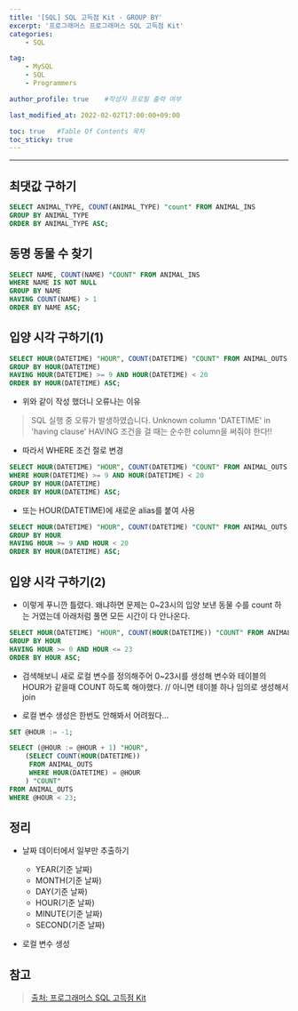 ```yaml
---
title: '[SQL] SQL 고득점 Kit - GROUP BY'
excerpt: '프로그래머스 프로그래머스 SQL 고득점 Kit'
categories:
    - SQL

tag:
    - MySQL
    - SQL
    - Programmers

author_profile: true    #작성자 프로필 출력 여부

last_modified_at: 2022-02-02T17:00:00+09:00

toc: true   #Table Of Contents 목차 
toc_sticky: true
---
```


---

## 최댓값 구하기

```sql
SELECT ANIMAL_TYPE, COUNT(ANIMAL_TYPE) "count" FROM ANIMAL_INS
GROUP BY ANIMAL_TYPE
ORDER BY ANIMAL_TYPE ASC;
```

## 동명 동물 수 찾기

```sql
SELECT NAME, COUNT(NAME) "COUNT" FROM ANIMAL_INS
WHERE NAME IS NOT NULL
GROUP BY NAME
HAVING COUNT(NAME) > 1
ORDER BY NAME ASC;
```

## 입양 시각 구하기(1)

```sql
SELECT HOUR(DATETIME) "HOUR", COUNT(DATETIME) "COUNT" FROM ANIMAL_OUTS
GROUP BY HOUR(DATETIME)
HAVING HOUR(DATETIME) >= 9 AND HOUR(DATETIME) < 20
ORDER BY HOUR(DATETIME) ASC;
```

- 위와 같이 작성 했더니 오류나는 이유
> SQL 실행 중 오류가 발생하였습니다. 
> Unknown column 'DATETIME' in 'having clause'
HAVING 조건을 걸 때는 순수한 column을 써줘야 한다!!

- 따라서 WHERE 조건 절로 변경

```sql
SELECT HOUR(DATETIME) "HOUR", COUNT(DATETIME) "COUNT" FROM ANIMAL_OUTS
WHERE HOUR(DATETIME) >= 9 AND HOUR(DATETIME) < 20
GROUP BY HOUR(DATETIME)
ORDER BY HOUR(DATETIME) ASC;
```

- 또는 HOUR(DATETIME)에 새로운 alias를 붙여 사용
  
```sql
SELECT HOUR(DATETIME) "HOUR", COUNT(DATETIME) "COUNT" FROM ANIMAL_OUTS
GROUP BY HOUR
HAVING HOUR >= 9 AND HOUR < 20
ORDER BY HOUR(DATETIME) ASC;
```

## 입양 시각 구하기(2)

- 이렇게 푸니깐 틀렸다. 왜냐하면 문제는 0~23시의 입양 보낸 동물 수를 count 하는 거였는데 아래처럼 풀면 모든 시간이 다 안나온다. 
  
```sql
SELECT HOUR(DATETIME) "HOUR", COUNT(HOUR(DATETIME)) "COUNT" FROM ANIMAL_OUTS
GROUP BY HOUR
HAVING HOUR >= 0 AND HOUR <= 23
ORDER BY HOUR ASC;
```

- 검색해보니 새로 로컬 변수를 정의해주어 0~23시를 생성해 변수와 테이블의 HOUR가 같을때 COUNT 하도록 해야했다. // 아니면 테이블 하나 임의로 생성해서 join

- 로컬 변수 생성은 한번도 안해봐서 어려웠다... 
  
```sql
SET @HOUR := -1;

SELECT (@HOUR := @HOUR + 1) "HOUR", 
    (SELECT COUNT(HOUR(DATETIME)) 
     FROM ANIMAL_OUTS
     WHERE HOUR(DATETIME) = @HOUR
    ) "COUNT" 
FROM ANIMAL_OUTS
WHERE @HOUR < 23;
```

## 정리 
- 날짜 데이터에서 일부만 추출하기 
    - YEAR(기준 날짜)
    - MONTH(기준 날짜)
    - DAY(기준 날짜)
    - HOUR(기준 날짜)
    - MINUTE(기준 날짜)
    - SECOND(기준 날짜)

- 로컬 변수 생성


## 참고

> [출처: 프로그래머스 SQL 고득점 Kit](https://programmers.co.kr/learn/challenges?tab=sql_practice_kit)